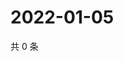 # 2022-01-05

共 0 条

<!-- BEGIN WEIBO -->
<!-- 最后更新时间 Wed Jan 05 2022 15:09:14 GMT+0800 (China Standard Time) -->

<!-- END WEIBO -->
